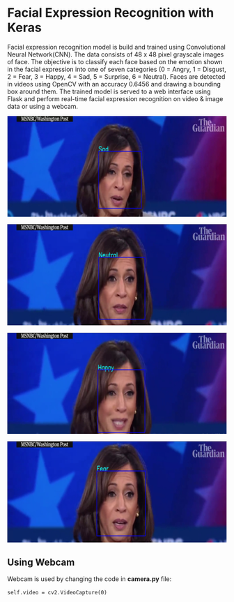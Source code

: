 # Facial Expression Recognition with Keras

Facial expression recognition model is build and trained using Convolutional Neural Network(CNN). The data consists of 48 x 48 pixel grayscale images of face. The objective is to classify each face based on the emotion shown in the facial expression into one of seven categories (0 = Angry, 1 = Disgust, 2 = Fear, 3 = Happy, 4 = Sad, 5 = Surprise, 6 = Neutral). Faces are detected in videos using OpenCV with an accuracy 0.6456 and drawing a bounding box around them. The trained model is served to a web interface using Flask and perform real-time facial expression recognition on video & image data or using a webcam. 

![Sad](https://github.com/dA505819/Facial_Expression_Recognition_with_keras/blob/master/Images/Sad.PNG)

![Neutral](https://github.com/dA505819/Facial_Expression_Recognition_with_keras/blob/master/Images/Neutral.PNG)

![Happy](https://github.com/dA505819/Facial_Expression_Recognition_with_keras/blob/master/Images/Happy.PNG)

![Fear](https://github.com/dA505819/Facial_Expression_Recognition_with_keras/blob/master/Images/Fear.PNG)

## Using Webcam

Webcam is used by changing the code in **camera.py** file:
```
self.video = cv2.VideoCapture(0)
```

